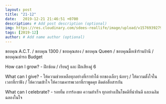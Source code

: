 ```yaml
---
layout: post
title: "21-12"
date:   2019-12-21 21:46:51 +0700
description: # Add post description (optional)
img: https://res.cloudinary.com/sdees-reallife/image/upload/v1576939279/line_1576837970187.jpg # Add image post (optional)
tags: [2019-12]
author: # Add name author (optional)
---
```

ขอบคุณ A.C.T. / ขอบคุณ 1300 / ขอบคุณสอง / ขอบคุณ Queen / ขอบคุณมื้อเช้าร้านป้านี / ขอบคุณเช่ารถ Budget

<i class="fa fa-child" style="color:plum"></i>

How can I grow? - ฝึกซ้อม / เรียนรู้ และ ฝึกเสียงคู่ 6

What can I give? - ให้ความช่วยเหลือทุกอย่างที่เราทำได้ ยกของเล็กๆ น้อยๆ / ให้ความตั้งใจในเวลาที่เราฟัง / ให้ความเข้าใจ ให้ความเคารพเวลาที่เราพูดคุย ติดต่อสื่อสารกัน

What can I celebrate? - รอยยิ้ม การร้องขอ ความสำเร็จ ทุกอย่างเป็นโชคดีที่น่ายินดี และเฉลิมฉลองในใจ
